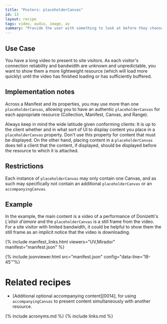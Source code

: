 ```yaml
---
title: "Posters: placeholderCanvas"
id: 13
layout: recipe
tags: video, audio, image, av
summary: "Provide the user with something to look at before they choose to start interacting with the main content, and/or while they wait for it to load/buffer."
---
```


## Use Case

You have a long video to present to site visitors. As each visitor's connection reliability and bandwidth are unknown and unpredictable, you want to show them a more lightweight resource (which will load more quickly) until the video has finished loading or has sufficiently buffered. 

## Implementation notes

Across a Manifest and its properties, you may use more than one `placeholderCanvas`, allowing you to have an authentic `placeholderCanvas` for each appropriate resource (Collection, Manifest, Canvas, and Range). 

Always keep in mind the wide latitude given conforming clients: It is up to the client whether and in what sort of UI to display content you place in a `placeholderCanvas` property. Don't use this property for content that must be displayed. On the other hand, placing content in a `placeholderCanvas` does tell a client that the content, if displayed, should be displayed before the resource to which it is attached.

## Restrictions

Each instance of `placeholderCanvas` may only contain one Canvas, and as such may specifically not contain an additional `placeholderCanvas` or an `accompanyingCanvas`.

## Example

In the example, the main content is a video of a performance of Donizetti's _L'elisir d'amore_ and the `placeholderCanvas` is a still frame from the video. For a site visitor with limited bandwidth, it could be helpful to show them the still frame as an implicit notice that the video is downloading.

{% include manifest_links.html viewers="UV,Mirador" manifest="manifest.json" %}

{% include jsonviewer.html src="manifest.json" config="data-line='18-45'"%}

# Related recipes

* [Additional optional accompanying content][0014], for using `accompanyingCanvas` to present content simultaneously with another resource.

{% include acronyms.md %}
{% include links.md %}

